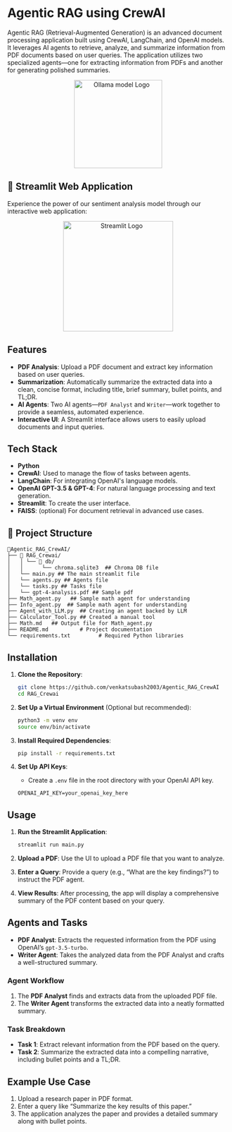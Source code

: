 # Agentic RAG using CrewAI

Agentic RAG (Retrieval-Augmented Generation) is an advanced document processing application built using CrewAI, LangChain, and OpenAI models. It leverages AI agents to retrieve, analyze, and summarize information from PDF documents based on user queries. The application utilizes two specialized agents—one for extracting information from PDFs and another for generating polished summaries.
<p align="center">
  <img src="https://raw.githubusercontent.com/venkatsubash2003/crewAI/main/docs/crewai_logo.png" width="200" alt="Ollama model Logo">
</p>

## 🚀 Streamlit Web Application

Experience the power of our sentiment analysis model through our interactive web application:

<p align="center">
  <a href="https://amazon-alexa-sentiment-analysis-dfh55obrkh83nwut9kyfhn.streamlit.app/">
    <img src="https://streamlit.io/images/brand/streamlit-logo-secondary-colormark-darktext.png" width="250" alt="Streamlit Logo">
  </a>
</p>

## Features

- **PDF Analysis**: Upload a PDF document and extract key information based on user queries.
- **Summarization**: Automatically summarize the extracted data into a clean, concise format, including title, brief summary, bullet points, and TL;DR.
- **AI Agents**: Two AI agents—`PDF Analyst` and `Writer`—work together to provide a seamless, automated experience.
- **Interactive UI**: A Streamlit interface allows users to easily upload documents and input queries.

## Tech Stack

- **Python**
- **CrewAI**: Used to manage the flow of tasks between agents.
- **LangChain**: For integrating OpenAI's language models.
- **OpenAI GPT-3.5 & GPT-4**: For natural language processing and text generation.
- **Streamlit**: To create the user interface.
- **FAISS**: (optional) For document retrieval in advanced use cases.

## 📂 Project Structure

```
📂Agentic_RAG_CrewAI/
├── 📁 RAG_Crewai/
│   │ └── 📁 db/
│   │      └── chroma.sqlite3  ## Chroma DB file
│   └── main.py ## The main streamlit file
│   └── agents.py ## Agents file
│   └── tasks.py ## Tasks file
│   └── gpt-4-analysis.pdf ## Sample pdf
├── Math_agent.py   ## Sample math agent for understanding
├── Info_agent.py  ## Sample math agent for understanding
├── Agent_with_LLM.py  ## Creating an agent backed by LLM
├── Calculator_Tool.py ## Created a manual tool
├── Math.md   ## Output file for Math_agent.py
├── README.md          # Project documentation
└── requirements.txt         # Required Python libraries
```

## Installation

1. **Clone the Repository**:
    ```bash
    git clone https://github.com/venkatsubash2003/Agentic_RAG_CrewAI
    cd RAG_Crewai
    ```

2. **Set Up a Virtual Environment** (Optional but recommended):
    ```bash
    python3 -m venv env
    source env/bin/activate
    ```

3. **Install Required Dependencies**:
    ```bash
    pip install -r requirements.txt
    ```

4. **Set Up API Keys**:
    - Create a `.env` file in the root directory with your OpenAI API key.
    ```
    OPENAI_API_KEY=your_openai_key_here
    ```

## Usage

1. **Run the Streamlit Application**:
    ```bash
    streamlit run main.py
    ```

2. **Upload a PDF**: Use the UI to upload a PDF file that you want to analyze.

3. **Enter a Query**: Provide a query (e.g., “What are the key findings?”) to instruct the PDF agent.

4. **View Results**: After processing, the app will display a comprehensive summary of the PDF content based on your query.

## Agents and Tasks

- **PDF Analyst**: Extracts the requested information from the PDF using OpenAI’s `gpt-3.5-turbo`.
- **Writer Agent**: Takes the analyzed data from the PDF Analyst and crafts a well-structured summary.

### Agent Workflow
1. The **PDF Analyst** finds and extracts data from the uploaded PDF file.
2. The **Writer Agent** transforms the extracted data into a neatly formatted summary.

### Task Breakdown
- **Task 1**: Extract relevant information from the PDF based on the query.
- **Task 2**: Summarize the extracted data into a compelling narrative, including bullet points and a TL;DR.

## Example Use Case

1. Upload a research paper in PDF format.
2. Enter a query like “Summarize the key results of this paper.”
3. The application analyzes the paper and provides a detailed summary along with bullet points.



